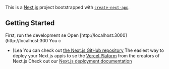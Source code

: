 This is a [Next.js](https://nextjs.org/) project bootstrapped with [`create-next-app`](https://github.com/vercel/next.js/tree/canary/packages/create-next-app).

## Getting Started
First, run the development se
Open [http://localhost:3000](http://localhost:300
You c
- [Lea
You can check out [the Next.js GitHub repository](https://github.com/vercel/next.js/)
The easiest way to deploy your Next.js appis to se the [Vercel Plaform](https://vercel.com/new?utm_medium=default-template&filter=next.js&utm_source=create-next-app&utm_campaign=create-next-app-readme) from the creators of Next.js
Check out our [Next.js deployment documentation](https://nextjs.org/docs/deployment) 
